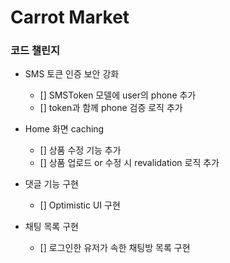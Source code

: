 # Carrot Market

### 코드 챌린지

- SMS 토큰 인증 보안 강화

  - [] SMSToken 모델에 user의 phone 추가
  - [] token과 함께 phone 검증 로직 추가

- Home 화면 caching

  - [] 상품 수정 기능 추가
  - [] 상품 업로드 or 수정 시 revalidation 로직 추가

- 댓글 기능 구현

  - [] Optimistic UI 구현

- 채팅 목록 구현

  - [] 로그인한 유저가 속한 채팅방 목록 구현

